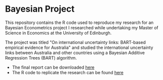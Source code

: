 # Bayesian Project

This repository contains the R code used to reproduce my research for an Bayesian Econometrics project I researched while undertaking my Master of Science in Economics at the University of Edinburgh.

The project was titled "On international uncertainty links: BART-based empirical evidence for Australia" and studied the international uncertainty links between Australia and other countries using a Bayesian Additive Regression Trees (BART) algorithm.

- The final report can be downloaded [here](https://github.com/andybridger/econpolicy/blob/main/econpolicy/policy_paper.pdf)
- The R code to replicate the research can be found [here](https://github.com/andybridger/econpolicy/blob/main/econpolicy/chart_code.R)
